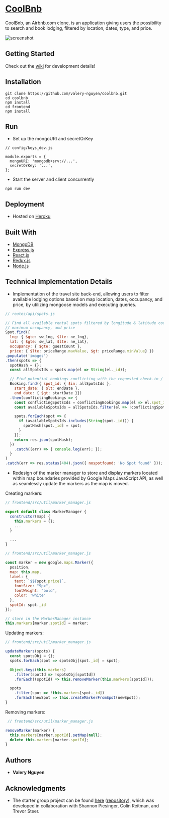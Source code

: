 # [CoolBnb]

CoolBnb, an Airbnb.com clone, is an application giving users the possibility to search and book lodging, filtered by location, dates, type, and price.

![screenshot](https://user-images.githubusercontent.com/13773733/58668588-5c6a7080-8307-11e9-92ca-e40c50a52c93.jpg)

## Getting Started

Check out the [wiki] for development details!

## Installation

```
git clone https://github.com/valery-nguyen/coolbnb.git
cd coolbnb
npm install
cd frontend
npm install
```

## Run

* Set up the mongoURI and secretOrKey

```
// config/keys_dev.js

module.exports = {
  mongoURI: 'mongodb+srv://...',
  secretOrKey: '...',
};
```

* Start the server and client concurrently

```
npm run dev
```

## Deployment

* Hosted on [Heroku](https://www.heroku.com/)

## Built With

* [MongoDB](https://www.mongodb.com/)
* [Express.js](https://expressjs.com/)
* [React.js](https://reactjs.org)
* [Redux.js](https://redux.js.org)
* [Node.js](https://nodejs.org/)

## Technical Implementation Details

* Implementation of the travel site back-end, allowing users to filter available lodging options based on map location, dates, occupancy, and price, by utilizing mongoose models and executing queries.

```js
// routes/api/spots.js

// Find all available rental spots filtered by longitude & latitude coordinates, 
// maximum occupancy, and price
Spot.find({ 
  lng: { $gte: sw_lng, $lte: ne_lng},
  lat: { $gte: sw_lat, $lte: ne_lat},
  occupancy: { $gte: guestCount }, 
  price: { $lte: priceRange.maxValue, $gt: priceRange.minValue} })
.populate('images')
.then(spots => {
  spotHash = {};
  const allSpotsIds = spots.map(el => String(el._id));

  // Find potential bookings conflicting with the requested check-in / checkout-out dates 
  Booking.find({ spot_id: { $in: allSpotsIds },
    start_date: { $lt: endDate },
    end_date: { $gt: startDate }})
  .then(conflictingBookings => {
    const conflictingSpotsIds = conflictingBookings.map(el => el.spot_id);
    const availableSpotsIds = allSpotsIds.filter(el => !conflictingSpotsIds.includes(el));

    spots.forEach(spot => {
      if (availableSpotsIds.includes(String(spot._id))) {
        spotHash[spot._id] = spot;
      }
    });
    return res.json(spotHash);
  })
    .catch((err) => { console.log(err); });
  }
)
.catch(err => res.status(404).json({ nospotfound: 'No Spot found' }));
```

* Redesign of the marker manager to store and display markers located within map boundaries provided by Google Maps JavaScript API, as well as seamlessly update the markers as the map is moved.

Creating markers:

```js
// frontend/src/util/marker_manager.js

export default class MarkerManager {
  constructor(map) {
    this.markers = {};
    ...
  }

  ...
}
```

```js
// frontend/src/util/marker_manager.js

const marker = new google.maps.Marker({
  position,
  map: this.map,
  label: {
    text: `$${spot.price}`,
    fontSize: "9px",
    fontWeight: "bold",
    color: 'white'
  },
  spotId: spot._id
});

// store in the MarkerManager instance
this.markers[marker.spotId] = marker;
```

Updating markers:
```js
// frontend/src/util/marker_manager.js

updateMarkers(spots) {
  const spotsObj = {};
  spots.forEach(spot => spotsObj[spot._id] = spot);

  Object.keys(this.markers)
    .filter(spotId => !spotsObj[spotId])
    .forEach((spotId) => this.removeMarker(this.markers[spotId]));

  spots
    .filter(spot => !this.markers[spot._id])
    .forEach(newSpot => this.createMarkerFromSpot(newSpot));
}
```


Removing markers:
```js
 // frontend/src/util/marker_manager.js

removeMarker(marker) {
  this.markers[marker.spotId].setMap(null);
  delete this.markers[marker.spotId];
}
```


## Authors

* **Valery Nguyen**

## Acknowledgments

* The starter group project can be found [here](https://aetherbnb.herokuapp.com) ([repository](https://github.com/valery-nguyen/AetherBnb)), which was developed in collaboration with 
Shannon Piesinger, Colin Reitman, and Trevor Steer.

[//]: # (reference links are listed below)
[CoolBnb]: <https://coolbnb.herokuapp.com/>
[wiki]: <https://github.com/valery-nguyen/coolbnb/wiki/>
